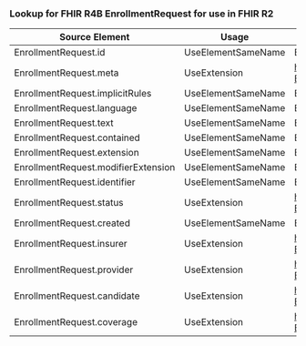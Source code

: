 ### Lookup for FHIR R4B EnrollmentRequest for use in FHIR R2

| Source Element | Usage | Target |
| -------------- | ----- | ------ |
| EnrollmentRequest.id | UseElementSameName | EnrollmentRequest.id |
| EnrollmentRequest.meta | UseExtension | http://hl7.org/fhir/4.3/StructureDefinition/extension-EnrollmentRequest.meta |
| EnrollmentRequest.implicitRules | UseElementSameName | EnrollmentRequest.implicitRules |
| EnrollmentRequest.language | UseElementSameName | EnrollmentRequest.language |
| EnrollmentRequest.text | UseElementSameName | EnrollmentRequest.text |
| EnrollmentRequest.contained | UseElementSameName | EnrollmentRequest.contained |
| EnrollmentRequest.extension | UseElementSameName | EnrollmentRequest.extension |
| EnrollmentRequest.modifierExtension | UseElementSameName | EnrollmentRequest.modifierExtension |
| EnrollmentRequest.identifier | UseElementSameName | EnrollmentRequest.identifier |
| EnrollmentRequest.status | UseExtension | http://hl7.org/fhir/4.3/StructureDefinition/extension-EnrollmentRequest.status |
| EnrollmentRequest.created | UseElementSameName | EnrollmentRequest.created |
| EnrollmentRequest.insurer | UseExtension | http://hl7.org/fhir/4.3/StructureDefinition/extension-EnrollmentRequest.insurer |
| EnrollmentRequest.provider | UseExtension | http://hl7.org/fhir/4.3/StructureDefinition/extension-EnrollmentRequest.provider |
| EnrollmentRequest.candidate | UseExtension | http://hl7.org/fhir/4.3/StructureDefinition/extension-EnrollmentRequest.candidate |
| EnrollmentRequest.coverage | UseExtension | http://hl7.org/fhir/4.3/StructureDefinition/extension-EnrollmentRequest.coverage |
